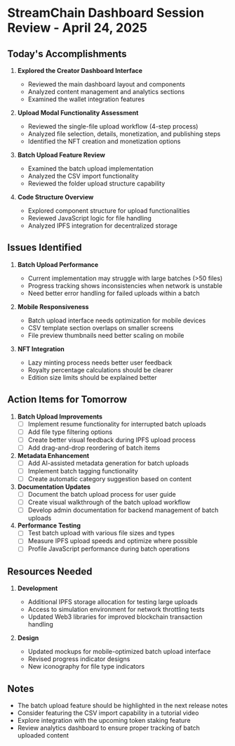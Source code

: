 # StreamChain Dashboard Session Review - April 24, 2025

## Today's Accomplishments

1. **Explored the Creator Dashboard Interface**
   - Reviewed the main dashboard layout and components
   - Analyzed content management and analytics sections
   - Examined the wallet integration features

2. **Upload Modal Functionality Assessment**
   - Reviewed the single-file upload workflow (4-step process)
   - Analyzed file selection, details, monetization, and publishing steps
   - Identified the NFT creation and monetization options

3. **Batch Upload Feature Review**
   - Examined the batch upload implementation
   - Analyzed the CSV import functionality
   - Reviewed the folder upload structure capability

4. **Code Structure Overview**
   - Explored component structure for upload functionalities
   - Reviewed JavaScript logic for file handling
   - Analyzed IPFS integration for decentralized storage

## Issues Identified

1. **Batch Upload Performance**
   - Current implementation may struggle with large batches (>50 files)
   - Progress tracking shows inconsistencies when network is unstable
   - Need better error handling for failed uploads within a batch

2. **Mobile Responsiveness**
   - Batch upload interface needs optimization for mobile devices
   - CSV template section overlaps on smaller screens
   - File preview thumbnails need better scaling on mobile

3. **NFT Integration**
   - Lazy minting process needs better user feedback
   - Royalty percentage calculations should be clearer
   - Edition size limits should be explained better

## Action Items for Tomorrow

1. **Batch Upload Improvements**
   - [ ] Implement resume functionality for interrupted batch uploads
   - [ ] Add file type filtering options
   - [ ] Create better visual feedback during IPFS upload process
   - [ ] Add drag-and-drop reordering of batch items

2. **Metadata Enhancement**
   - [ ] Add AI-assisted metadata generation for batch uploads
   - [ ] Implement batch tagging functionality
   - [ ] Create automatic category suggestion based on content

3. **Documentation Updates**
   - [ ] Document the batch upload process for user guide
   - [ ] Create visual walkthrough of the batch upload workflow
   - [ ] Develop admin documentation for backend management of batch uploads

4. **Performance Testing**
   - [ ] Test batch upload with various file sizes and types
   - [ ] Measure IPFS upload speeds and optimize where possible
   - [ ] Profile JavaScript performance during batch operations

## Resources Needed

1. **Development**
   - Additional IPFS storage allocation for testing large uploads
   - Access to simulation environment for network throttling tests
   - Updated Web3 libraries for improved blockchain transaction handling

2. **Design**
   - Updated mockups for mobile-optimized batch upload interface
   - Revised progress indicator designs
   - New iconography for file type indicators

## Notes

- The batch upload feature should be highlighted in the next release notes
- Consider featuring the CSV import capability in a tutorial video
- Explore integration with the upcoming token staking feature
- Review analytics dashboard to ensure proper tracking of batch uploaded content